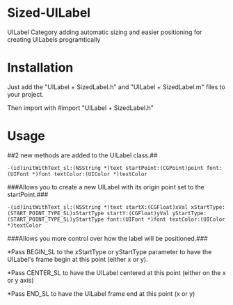 Sized-UILabel
=============

UILabel Category adding automatic sizing and easier positioning for creating UILabels programtically

Installation
=============
Just add the "UILabel + SizedLabel.h" and "UILabel + SizedLabel.m" files to your project.

Then import with #import "UILabel + SizedLabel.h"

Usage
=============
##2 new methods are added to the UILabel class.##

```
-(id)initWithText_sl:(NSString *)text startPoint:(CGPoint)point font:(UIFont *)font textColor:(UIColor *)textColor
```

###Allows you to create a new UILabel with its origin point set to the startPoint.###

```
-(id)initWithText_sl:(NSString *)text startX:(CGFloat)xVal xStartType:(START_POINT_TYPE_SL)xStartType startY:(CGFloat)yVal yStartType:(START_POINT_TYPE_SL)yStartType font:(UIFont *)font textColor:(UIColor *)textColor
```

###Allows you more control over how the label will be positioned.###

*Pass BEGIN_SL to the xStartType or yStartType parameter to have the UILabel's frame begin at this point (either x or y).

*Pass CENTER_SL to have the UILabel centered at this point (either on the x or y axis)

*Pass END_SL to have the UILabel frame end at this point (x or y)

